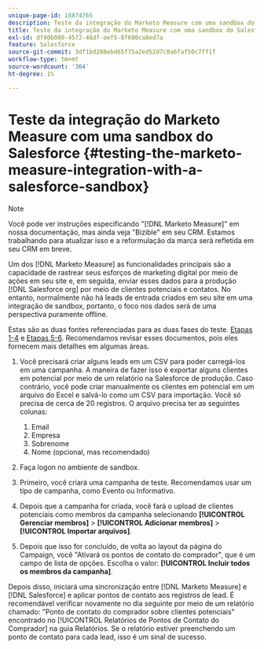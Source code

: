 ```yaml
---
unique-page-id: 18874765
description: Teste da integração do Marketo Measure com uma sandbox do Salesforce - [!DNL Marketo Measure] - Documentação do produto
title: Teste da integração do Marketo Measure com uma sandbox do Salesforce
exl-id: df40b000-4572-46df-aef5-8f690ca8ed7a
feature: Salesforce
source-git-commit: 3df1bd288ebd65f75a2ed52d7c8a6faf50c7ff1f
workflow-type: tm+mt
source-wordcount: '364'
ht-degree: 1%

---
```


# Teste da integração do Marketo Measure com uma sandbox do Salesforce {#testing-the-marketo-measure-integration-with-a-salesforce-sandbox}

>[!NOTE]
>
>Você pode ver instruções especificando &quot;[!DNL Marketo Measure]&quot; em nossa documentação, mas ainda veja &quot;Bizible&quot; em seu CRM. Estamos trabalhando para atualizar isso e a reformulação da marca será refletida em seu CRM em breve.

Um dos [!DNL Marketo Measure] as funcionalidades principais são a capacidade de rastrear seus esforços de marketing digital por meio de ações em seu site e, em seguida, enviar esses dados para a produção [!DNL Salesforce org] por meio de clientes potenciais e contatos. No entanto, normalmente não há leads de entrada criados em seu site em uma integração de sandbox, portanto, o foco nos dados será de uma perspectiva puramente offline.

Estas são as duas fontes referenciadas para as duas fases do teste. [Etapas 1-4](https://help.salesforce.com/apex/HTViewHelpDoc?id=lead_import_wizard.htm&amp;language=en_US) e [Etapas 5-6](/help/channel-tracking-and-setup/offline-channels/deprecated-processes/syncing-offline-campaigns.md). Recomendamos revisar esses documentos, pois eles fornecem mais detalhes em algumas áreas.

1. Você precisará criar alguns leads em um CSV para poder carregá-los em uma campanha. A maneira de fazer isso é exportar alguns clientes em potencial por meio de um relatório na Salesforce de produção. Caso contrário, você pode criar manualmente os clientes em potencial em um arquivo do Excel e salvá-lo como um CSV para importação. Você só precisa de cerca de 20 registros. O arquivo precisa ter as seguintes colunas:

   1. Email
   1. Empresa
   1. Sobrenome
   1. Nome (opcional, mas recomendado)

1. Faça logon no ambiente de sandbox.
1. Primeiro, você criará uma campanha de teste. Recomendamos usar um tipo de campanha, como Evento ou Informativo.
1. Depois que a campanha for criada, você fará o upload de clientes potenciais como membros da campanha selecionando **[!UICONTROL Gerenciar membros]** > **[!UICONTROL Adicionar membros]** > **[!UICONTROL Importar arquivos]**.
1. Depois que isso for concluído, de volta ao layout da página do Campaign, você &quot;Ativará os pontos de contato do comprador&quot;, que é um campo de lista de opções. Escolha o valor: **[!UICONTROL Incluir todos os membros da campanha]**.

Depois disso, iniciará uma sincronização entre [!DNL Marketo Measure] e [!DNL Salesforce] e aplicar pontos de contato aos registros de lead. É recomendável verificar novamente no dia seguinte por meio de um relatório chamado: &quot;Ponto de contato do comprador sobre clientes potenciais&quot; encontrado no [!UICONTROL Relatórios de Pontos de Contato do Comprador] na guia Relatórios. Se o relatório estiver preenchendo um ponto de contato para cada lead, isso é um sinal de sucesso.
